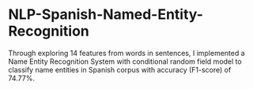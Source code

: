 # NLP-Spanish-Named-Entity-Recognition

Through exploring 14 features from words in sentences, I implemented a Name Entity Recognition System with conditional random field model to classify name entities in Spanish corpus with accuracy (F1-score) of 74.77%.
